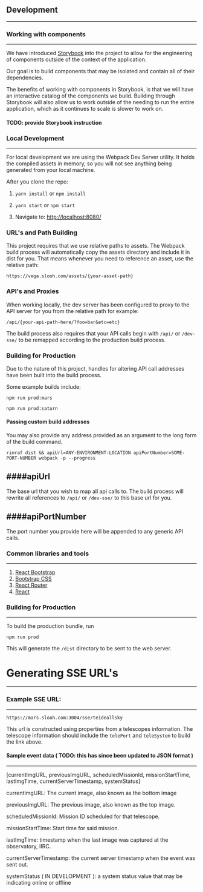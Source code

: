 ## Development
---

### Working with components
---

We have introduced [Storybook](https://github.com/storybooks/storybook) into the project to allow for the engineering of components outside of the context of the application.

Our goal is to build components that may be isolated and contain all of their dependencies.

The benefits of working with components in Storybook, is that we will have an interactive catalog of the components we build.  Building through Storybook will also allow us to work outside of the needing to run the entire application, which as it continues to scale is slower to work on.

#### TODO: provide Storybook instruction

### Local Development
---

For local development we are using the Webpack Dev Server utility.
It holds the compiled assets in memory, so you will not see anything
being generated from your local machine.

After you clone the repo:

1. `yarn install` or `npm install`

2. `yarn start` or `npm start`

3. Navigate to: [http://localhost:8080/](http://localhost:8080/)

### URL's and Path Building

This project requires that we use relative paths to assets.  The Webpack build process
will automatically copy the assets directory and include it in dist for you.  That means
whenever you need to reference an asset, use the relative path:

`https://vega.slooh.com/assets/{your-asset-path}`

### API's and Proxies

When working locally, the dev server has been configured to proxy to the
API server for you from the relative path for example:

`/api/{your-api-path-here/?foo=bar&etc=etc}`

The build process also requires that your API calls begin with `/api/` or `/dev-sse/` to be remapped according to the production build process.

### Building for Production

Due to the nature of this project, handles for altering API call addresses have been built into the build process.

Some example builds include:

`npm run prod:mars`

`npm run prod:saturn`

#### Passing custom build addresses

You may also provide any address provided as an argument to the long form of the build command.

`rimraf dist && apiUrl=ANY-ENVIRONMENT-LOCATION apiPortNumber=SOME-PORT-NUMBER webpack -p --progress`

####apiUrl
---

The base url that you wish to map all api calls to.  The build process will rewrite all references
to `/api/` or `/dev-sse/` to this base url for you.

####apiPortNumber
---

The port number you provide here will be appended to any generic API calls.

### Common libraries and tools
---

1. [React Bootstrap](https://react-bootstrap.github.io/getting-started.html)
2. [Bootstrap CSS](http://getbootstrap.com/)
3. [React Router](https://github.com/reactjs/react-router)
4. [React](https://facebook.github.io/react/)


### Building for Production
---

To build the production bundle, run

`npm run prod`

This will generate the `/dist` directory to be sent to the web server.

# Generating SSE URL's
---

### Example SSE URL:
---

`https://mars.slooh.com:3004/sse/teideallsky`

This url is constructed using properties from a telescopes information.  The telescope information
should include the `telePort` and `teleSystem` to build the link above.

#### Sample event data ( TODO: this has since been updated to JSON format )
---

[currentImgURL, previousImgURL, scheduledMissionId, missionStartTime, lastImgTime, currentServerTimestamp, systemStatus]

currentImgURL: The current image, also known as the bottom image

previousImgURL: The previous image, also known as the top image.

scheduledMissionId: Mission ID scheduled for that telescope.

missionStartTime: Start time for said mission.

lastImgTime: timestamp when the last image was captured at the observatory, IIRC.

currentServerTimestamp: the current server timestamp when the event was sent out.

systemStatus ( IN DEVELOPMENT ): a system status value that may be indicating online or offline
